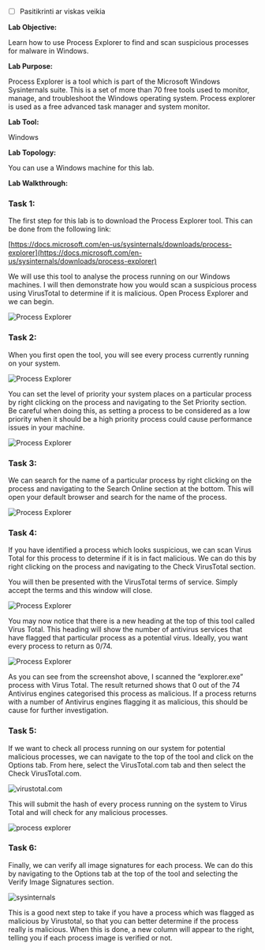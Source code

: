 - [ ] Pasitikrinti ar viskas veikia

**Lab Objective:**

Learn how to use Process Explorer to find and scan suspicious processes for malware in Windows.

**Lab Purpose:**

Process Explorer is a tool which is part of the Microsoft Windows Sysinternals suite. This is a set of more than 70 free tools used to monitor, manage, and troubleshoot the Windows operating system. Process explorer is used as a free advanced task manager and system monitor.

**Lab Tool:**

Windows

**Lab Topology:**

You can use a Windows machine for this lab.

**Lab Walkthrough:**

### Task 1:

The first step for this lab is to download the Process Explorer tool. This can be done from the following link:

[https://docs.microsoft.com/en-us/sysinternals/downloads/process-explorer](https://docs.microsoft.com/en-us/sysinternals/downloads/process-explorer)

We will use this tool to analyse the process running on our Windows machines. I will then demonstrate how you would scan a suspicious process using VirusTotal to determine if it is malicious. Open Process Explorer and we can begin.

![Process Explorer](attachements/Process_Explorer-1.png)

### Task 2:

When you first open the tool, you will see every process currently running on your system.

![Process Explorer](attachements/Process_Explorer-3.png)

You can set the level of priority your system places on a particular process by right clicking on the process and navigating to the Set Priority section. Be careful when doing this, as setting a process to be considered as a low priority when it should be a high priority process could cause performance issues in your machine.

![Process Explorer](attachements/Process_Explorer-6.png)

### Task 3:

We can search for the name of a particular process by right clicking on the process and navigating to the Search Online section at the bottom. This will open your default browser and search for the name of the process.

![Process Explorer](attachements/Process_Explorer.png)

### Task 4:

If you have identified a process which looks suspicious, we can scan Virus Total for this process to determine if it is in fact malicious. We can do this by right clicking on the process and navigating to the Check VirusTotal section.

You will then be presented with the VirusTotal terms of service. Simply accept the terms and this window will close.

![Process Explorer](attachements/Process_Explorer-2.png)

You may now notice that there is a new heading at the top of this tool called Virus Total. This heading will show the number of antivirus services that have flagged that particular process as a potential virus. Ideally, you want every process to return as 0/74.

![Process Explorer](attachements/Process_Explorer-4.png)

As you can see from the screenshot above, I scanned the “explorer.exe” process with Virus Total. The result returned shows that 0 out of the 74 Antivirus engines categorised this process as malicious. If a process returns with a number of Antivirus engines flagging it as malicious, this should be cause for further investigation.

### Task 5:

If we want to check all process running on our system for potential malicious processes, we can navigate to the top of the tool and click on the Options tab. From here, select the VirusTotal.com tab and then select the Check VirusTotal.com.

![virustotal.com](attachements/virustotal.com.png)

This will submit the hash of every process running on the system to Virus Total and will check for any malicious processes.

![process explorer](attachements/process_explorer-5.png)

### Task 6:

Finally, we can verify all image signatures for each process. We can do this by navigating to the Options tab at the top of the tool and selecting the Verify Image Signatures section.

![sysinternals](attachements/sysinternals.png)

This is a good next step to take if you have a process which was flagged as malicious by Virustotal, so that you can better determine if the process really is malicious. When this is done, a new column will appear to the right, telling you if each process image is verified or not.